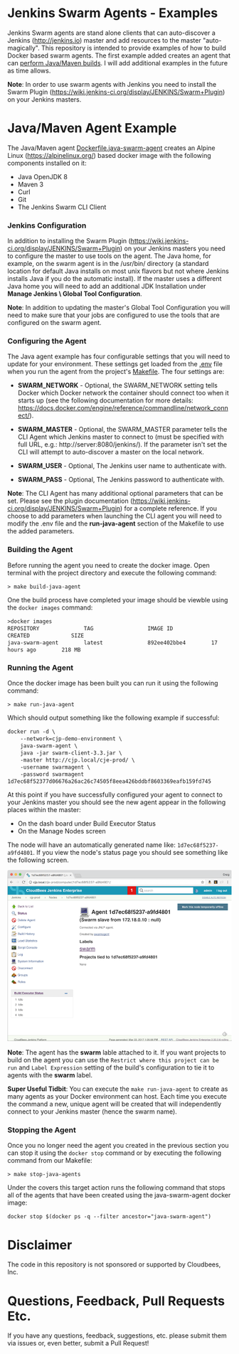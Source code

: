 # Jenkins Swarm Agents - Examples

Jenkins Swarm agents are stand alone clients that can auto-discover a Jenkins (http://jenkins.io) master and add resources to the master "auto-magically". This repository is intended to provide examples of how to build Docker based swarm agents. The first example added creates an agent that can [perform Java/Maven builds](#javamaven-agent-example). I will add additional examples in the future as time allows.

**Note**: In order to use swarm agents with Jenkins you need to install the Swarm Plugin (https://wiki.jenkins-ci.org/display/JENKINS/Swarm+Plugin) on your Jenkins masters.

# Java/Maven Agent Example

The Java/Maven agent [Dockerfile.java-swarm-agent](dockerfiles/Dockerfile.java-swarm-agent) creates an Alpine Linux (https://alpinelinux.org/) based docker image with the following components installed on it:

* Java OpenJDK 8
* Maven 3
* Curl
* Git
* The Jenkins Swarm CLI Client

### Jenkins Configuration

In addition to installing the Swarm Plugin (https://wiki.jenkins-ci.org/display/JENKINS/Swarm+Plugin) on your Jenkins masters you need to configure the master to use tools on the agent. The Java home, for example, on the swarm agent is in the /usr/bin/ directory (a standard location for default Java installs on most unix flavors but not where Jenkins installs Java if you do the automatic install). If the master uses a different Java home you will need to add an additional JDK Installation under **Manage Jenkins \ Global Tool Configuration**.

**Note**: In addition to updating the master's Global Tool Configuration you will need to make sure that your jobs are configured to use the tools that are configured on the swarm agent.

### Configuring the Agent

The Java agent example has four configurable settings that you will need to update for your environment. These settings get loaded from the [.env](.env) file when you run the agent from the project's [Makefile](Makefile). The four settings are:

* **SWARM_NETWORK** - Optional, the SWARM_NETWORK setting tells Docker which Docker network the container should connect too when it starts up (see the following documentation for more details: https://docs.docker.com/engine/reference/commandline/network_connect/).

* **SWARM_MASTER** - Optional, the SWARM_MASTER parameter tells the CLI Agent which Jenkins master to connect to (must be specified with full URL, e.g.: http://server:8080/jenkins/). If the parameter isn't set the CLI will attempt to auto-discover a master on the local network.

* **SWARM_USER** - Optional, The Jenkins user name to authenticate with.
* **SWARM_PASS** - Optional, The Jenkins password to authenticate with.

**Note**: The CLI Agent has many additional optional parameters that can be set. Please see the plugin documentation (https://wiki.jenkins-ci.org/display/JENKINS/Swarm+Plugin) for a complete reference. If you choose to add parameters when launching the CLI agent you will need to modify the .env file and the **run-java-agent** section of the Makefile to use the added parameters.


### Building the Agent

Before running the agent you need to create the docker image. Open terminal with the project directory and execute the following command:

```
> make build-java-agent
```

One the build process have completed your image should be viewble using the ```docker images``` command:

```
>docker images
REPOSITORY              TAG                 IMAGE ID            CREATED             SIZE
java-swarm-agent        latest              892ee402bbe4        17 hours ago        218 MB
```

### Running the Agent

Once the docker image has been built you can run it using the following command:

```
> make run-java-agent
```

Which should output something like the following example if successful:

```
docker run -d \
	--network=cjp-demo-environment \
	java-swarm-agent \
	java -jar swarm-client-3.3.jar \
	-master http://cjp.local/cje-prod/ \
	-username swarmagent \
	-password swarmagent
1d7ec68f52377d06676a26ac26c74505f8eea426bddbf8603369eafb159fd745
```

At this point if you have successfully configured your agent to connect to your Jenkins master you should see the new agent appear in the following places within the master:

* On the dash board under Build Executor Status
* On the Manage Nodes screen

The node will have an automatically generated name like: ```1d7ec68f5237-a9fd4801```. If you view the node's status page you should see something like the following screen.

![Example swarm agent running on a Jenkins master](images/node-screen.png)

**Note**: The agent has the **swarm** lable attached to it. If you want projects to build on the agent you can use the ```Restrict where this project can be run``` and ```Label Expression``` setting of the build's configuration to tie it to agents with the **swarm** label.

**Super Useful Tidbit**: You can execute the ```make run-java-agent``` to create as many agents as your Docker environment can host. Each time you execute the command a new, unique agent will be created that will independently connect to your Jenkins master (hence the swarm name).

### Stopping the Agent

Once you no longer need the agent you created in the previous section you can stop it using the ```docker stop``` command or by executing the following command from our Makefile:

```
> make stop-java-agents
```

Under the covers this target action runs the following command that stops all of the agents that have been created using the java-swarm-agent docker image:

```
docker stop $(docker ps -q --filter ancestor="java-swarm-agent")
``` 

# Disclaimer

The code in this repository is not sponsored or supported by Cloudbees, Inc.
 
# Questions, Feedback, Pull Requests Etc.

If you have any questions, feedback, suggestions, etc. please submit them via issues or, even better, submit a Pull Request!
 
 